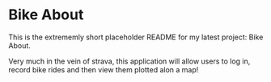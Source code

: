 # Bike About
This is the extrememly short placeholder README for my latest project: Bike About.

Very much in the vein of strava, this application will allow users to log in, record bike rides and then view them plotted alon a map!
